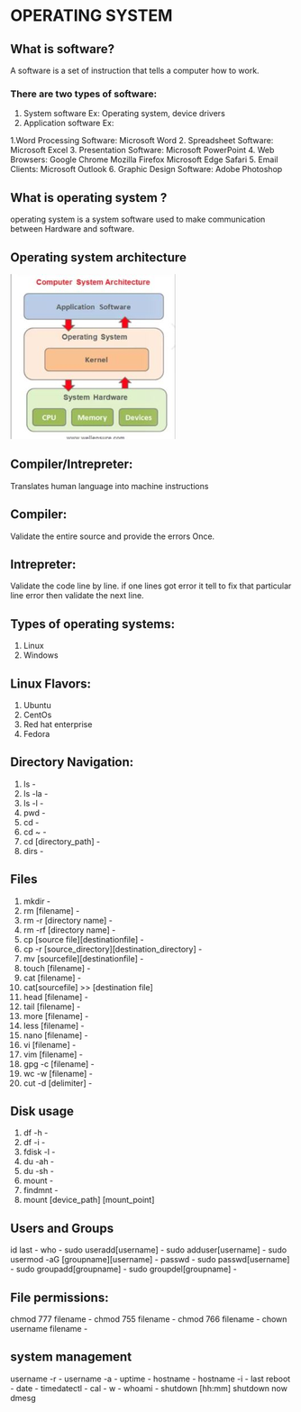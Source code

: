 # **OPERATING SYSTEM**
## What is software?
A software is a set of instruction that tells a computer how to work.
### There are two types of software:
1. System software Ex: Operating system, device drivers
2.  Application software Ex:

1.Word Processing Software:
Microsoft Word
2. Spreadsheet Software:
Microsoft Excel
3. Presentation Software:
Microsoft PowerPoint
4. Web Browsers:
Google Chrome
Mozilla Firefox
Microsoft Edge
Safari
5. Email Clients:
Microsoft Outlook
6. Graphic Design Software:
Adobe Photoshop
## What is operating system ?
operating system is a system software used to make communication between Hardware and  software.

## Operating system architecture
![Architecture](Capture.jpg)

## Compiler/Intrepreter:
Translates human language into machine instructions

## Compiler: 
Validate the entire source and provide the errors Once.

## Intrepreter:

Validate the code line by line. if one lines got error it tell to fix that particular line error then validate the next line.

## Types of operating systems:
1. Linux
2. Windows

## Linux Flavors:
1. Ubuntu
2. CentOs
3. Red hat enterprise
4. Fedora

## Directory Navigation:
1. ls             -
2. ls -la         -
3. ls -l          - 
4. pwd            -
5. cd             -
6. cd ~           -
7. cd [directory_path] -
8. dirs           -

## Files
1. mkdir -
2. rm [filename] -
3. rm -r [directory name] - 
4. rm -rf [directory name] -
5. cp [source file][destinationfile] -
6. cp -r [source_directory][destination_directory] -
7. mv [sourcefile][destinationfile] -
8. touch [filename]  -
9. cat [filename]  -
10. cat[sourcefile] >> [destination file]
11. head [filename] -
12. tail [filename]   -
13. more [filename]  -
14. less [filename]  -
15. nano [filename]  -
16. vi [filename]    -
17. vim [filename]   -
18. gpg -c [filename] -
19. wc -w [filename] -
20. cut -d [delimiter] -

## Disk usage 
1. df -h -
2. df -i -
3. fdisk -l -
4. du -ah -
5. du -sh -
6. mount -
7. findmnt -
8. mount [device_path] [mount_point]

## Users and Groups
id
last -
who -
sudo useradd[username] -
sudo adduser[username] -
sudo usermod -aG [groupname][username] -
passwd -
sudo passwd[username] -
sudo groupadd[groupname] -
sudo groupdel[groupname] -

## File permissions:
chmod 777 filename -
chmod 755 filename -
chmod 766 filename -
chown username filename -

## system management

username -r -
username -a -
uptime -
hostname -
hostname -i -
last reboot -
date -
timedatectl -
cal -
w -
whoami -
shutdown [hh:mm]
shutdown now
dmesg

